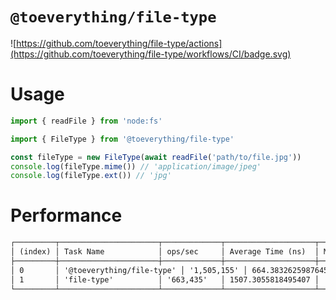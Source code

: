 # `@toeverything/file-type`

![https://github.com/toeverything/file-type/actions](https://github.com/toeverything/file-type/workflows/CI/badge.svg)

# Usage

```ts
import { readFile } from 'node:fs'

import { FileType } from '@toeverything/file-type'

const fileType = new FileType(await readFile('path/to/file.jpg'))
console.log(fileType.mime()) // 'application/image/jpeg'
console.log(fileType.ext()) // 'jpg'
```

# Performance

```txt
┌─────────┬──────────────────────┬─────────────┬────────────────────┬──────────┬─────────┐
│ (index) │ Task Name            │ ops/sec     │ Average Time (ns)  │ Margin   │ Samples │
├─────────┼──────────────────────┼─────────────┼────────────────────┼──────────┼─────────┤
│ 0       │ '@toeverything/file-type' │ '1,505,155' │ 664.3832625987645  │ '±2.22%' │ 752578  │
│ 1       │ 'file-type'          │ '663,435'   │ 1507.3055818495407 │ '±0.36%' │ 331718  │
└─────────┴──────────────────────┴─────────────┴────────────────────┴──────────┴─────────┘
```
